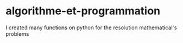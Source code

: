 # algorithme-et-programmation
I created many functions on python for the resolution mathematical's problems


